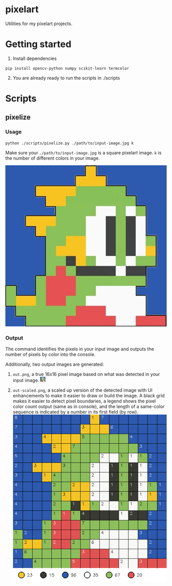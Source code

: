 # pixelart
Utilities for my pixelart projects.

# Getting started

1. Install dependencies
```
pip install opencv-python numpy scikit-learn termcolor
```

2. You are already ready to run the scripts in ./scripts


# Scripts

## pixelize
### Usage
```
python ./scripts/pixelize.py ./path/to/input-image.jpg k
```
Make sure your `./path/to/input-image.jpg` is a square pixelart image. `k` is the number of different colors in your image.

![Example Input Image](./examples/bubble.jpg)

### Output
The command identifies the pixels in your input image and outputs the number of pixels by color into the console.

Additionally, two output images are generated:
1. `out.png`, a true 16x16 pixel image based on what was detected in your input image.
![Pixelart Image](./examples/out.png)

2. `out-scaled.png`, a scaled up version of the detected image with UI enhancements to make it easier to draw or build the image. A black grid makes it easier to detect pixel boundaries, a legend shows the pixel color count output (same as in console), and the length of a same-color sequence is indicated by a number in its first field (by row).
![Output Image](./examples/out-scaled.png)